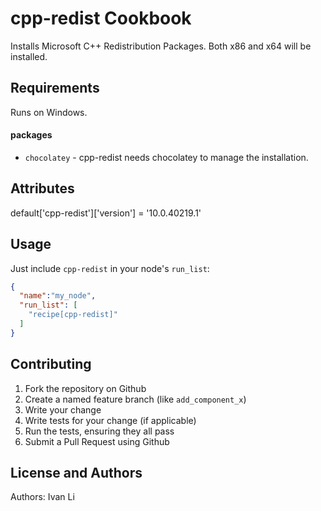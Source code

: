 cpp-redist Cookbook
===================
Installs Microsoft C++ Redistribution Packages. Both x86 and x64 will be installed.

Requirements
------------
Runs on Windows.

#### packages
- `chocolatey` - cpp-redist needs chocolatey to manage the installation.

Attributes
----------
default['cpp-redist']['version'] = '10.0.40219.1'

Usage
-----
Just include `cpp-redist` in your node's `run_list`:

```json
{
  "name":"my_node",
  "run_list": [
    "recipe[cpp-redist]"
  ]
}
```

Contributing
------------
1. Fork the repository on Github
2. Create a named feature branch (like `add_component_x`)
3. Write your change
4. Write tests for your change (if applicable)
5. Run the tests, ensuring they all pass
6. Submit a Pull Request using Github

License and Authors
-------------------
Authors: Ivan Li
